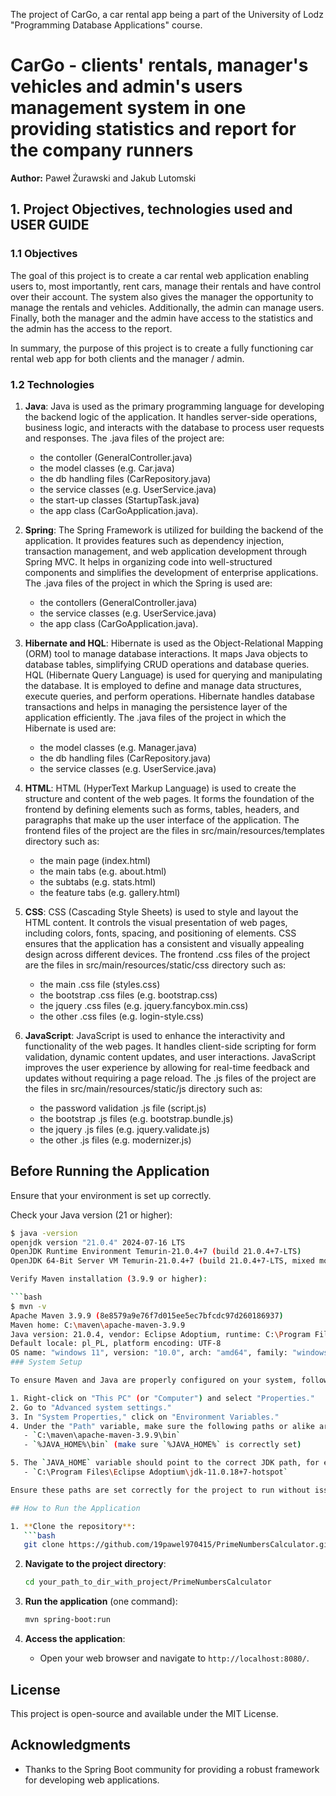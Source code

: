 The project of CarGo, a car rental app being a part of the University of Lodz "Programming Database Applications" course.

# CarGo - clients' rentals, manager's vehicles and admin's users management system in one providing statistics and report for the company runners

**Author:** Paweł Żurawski and Jakub Lutomski

## 1. Project Objectives, technologies used and USER GUIDE

### 1.1 Objectives

The goal of this project is to create a car rental web application enabling users to, most importantly, rent cars, manage their rentals and have control over their account. The system also gives the manager the opportunity to manage the rentals and vehicles. Additionally, the admin can manage users. Finally, both the manager and the admin have access to the statistics and the admin has the access to the report.

In summary, the purpose of this project is to create a fully functioning car rental web app for both clients and the manager / admin.

### 1.2 Technologies

1. **Java**: Java is used as the primary programming language for developing the backend logic of the application. It handles server-side operations, business logic, and interacts with the database to process user requests and responses. The .java files of the project are:
   - the contoller (GeneralController.java)
   - the model classes (e.g. Car.java)
   - the db handling files (CarRepository.java)
   - the service classes (e.g. UserService.java)
   - the start-up classes (StartupTask.java)
   - the app class (CarGoApplication.java).
     
3. **Spring**: The Spring Framework is utilized for building the backend of the application. It provides features such as dependency injection, transaction management, and web application development through Spring MVC. It helps in organizing code into well-structured components and simplifies the development of enterprise applications. The .java files of the project in which the Spring is used are:
   - the contollers (GeneralController.java)
   - the service classes (e.g. UserService.java)
   - the app class (CarGoApplication.java).

5. **Hibernate and HQL**: Hibernate is used as the Object-Relational Mapping (ORM) tool to manage database interactions. It maps Java objects to database tables, simplifying CRUD operations and database queries. HQL (Hibernate Query Language) is used for querying and manipulating the database. It is employed to define and manage data structures, execute queries, and perform operations. Hibernate handles database transactions and helps in managing the persistence layer of the application efficiently. The .java files of the project in which the Hibernate is used are:
   - the model classes (e.g. Manager.java)
   - the db handling files (CarRepository.java)
   - the service classes (e.g. UserService.java)
   
6. **HTML**: HTML (HyperText Markup Language) is used to create the structure and content of the web pages. It forms the foundation of the frontend by defining elements such as forms, tables, headers, and paragraphs that make up the user interface of the application. The frontend files of the project are the files in src/main/resources/templates directory such as:
   - the main page (index.html)
   - the main tabs (e.g. about.html)
   - the subtabs (e.g. stats.html)
   - the feature tabs (e.g. gallery.html)
     
7. **CSS**: CSS (Cascading Style Sheets) is used to style and layout the HTML content. It controls the visual presentation of web pages, including colors, fonts, spacing, and positioning of elements. CSS ensures that the application has a consistent and visually appealing design across different devices. The frontend .css files of the project are the files in src/main/resources/static/css directory such as:
   - the main .css file (styles.css)
   - the bootstrap .css files (e.g. bootstrap.css)
   - the jquery .css files (e.g. jquery.fancybox.min.css)
   - the other .css files (e.g. login-style.css)
   
8. **JavaScript**: JavaScript is used to enhance the interactivity and functionality of the web pages. It handles client-side scripting for form validation, dynamic content updates, and user interactions. JavaScript improves the user experience by allowing for real-time feedback and updates without requiring a page reload. The .js files of the project are the files in src/main/resources/static/js directory such as:
   - the password validation .js file (script.js)
   - the bootstrap .js files (e.g. bootstrap.bundle.js)
   - the jquery .js files (e.g. jquery.validate.js)
   - the other .js files (e.g. modernizer.js)

## Before Running the Application

Ensure that your environment is set up correctly.

Check your Java version (21 or higher):

```bash
$ java -version
openjdk version "21.0.4" 2024-07-16 LTS
OpenJDK Runtime Environment Temurin-21.0.4+7 (build 21.0.4+7-LTS)
OpenJDK 64-Bit Server VM Temurin-21.0.4+7 (build 21.0.4+7-LTS, mixed mode, sharing)```

Verify Maven installation (3.9.9 or higher):

```bash
$ mvn -v
Apache Maven 3.9.9 (8e8579a9e76f7d015ee5ec7bfcdc97d260186937)
Maven home: C:\maven\apache-maven-3.9.9
Java version: 21.0.4, vendor: Eclipse Adoptium, runtime: C:\Program Files\Eclipse Adoptium\jdk-21.0.4.7-hotspot
Default locale: pl_PL, platform encoding: UTF-8
OS name: "windows 11", version: "10.0", arch: "amd64", family: "windows"
### System Setup

To ensure Maven and Java are properly configured on your system, follow these steps:

1. Right-click on "This PC" (or "Computer") and select "Properties."
2. Go to "Advanced system settings."
3. In "System Properties," click on "Environment Variables."
4. Under the "Path" variable, make sure the following paths or alike are present:
   - `C:\maven\apache-maven-3.9.9\bin`
   - `%JAVA_HOME%\bin` (make sure `%JAVA_HOME%` is correctly set)

5. The `JAVA_HOME` variable should point to the correct JDK path, for example:
   - `C:\Program Files\Eclipse Adoptium\jdk-11.0.18+7-hotspot`

Ensure these paths are set correctly for the project to run without issues.

## How to Run the Application

1. **Clone the repository**:
   ```bash
   git clone https://github.com/19pawel970415/PrimeNumbersCalculator.git
   ```

2. **Navigate to the project directory**:
   ```bash
   cd your_path_to_dir_with_project/PrimeNumbersCalculator
   ```

3. **Run the application** (one command):
   ```bash
   mvn spring-boot:run
   ```

4. **Access the application**:
    - Open your web browser and navigate to `http://localhost:8080/`.

## License
This project is open-source and available under the MIT License.

## Acknowledgments
- Thanks to the Spring Boot community for providing a robust framework for developing web applications.
